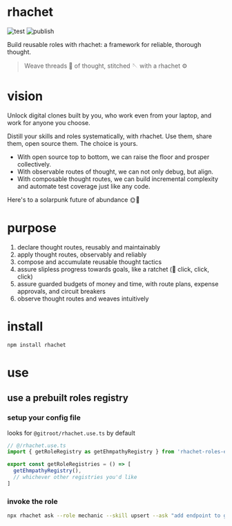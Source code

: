 # rhachet

![test](https://github.com/ehmpathy/rhachet/workflows/test/badge.svg)
![publish](https://github.com/ehmpathy/rhachet/workflows/publish/badge.svg)

Build reusable roles with rhachet: a framework for reliable, thorough thought.

> Weave threads 🧵 of thought, stitched 🪡  with a rhachet ⚙️

# vision

Unlock digital clones built by you, who work even from your laptop, and work for anyone you choose.

Distill your skills and roles systematically, with rhachet. Use them, share them, open source them. The choice is yours.

- With open source top to bottom, we can raise the floor and prosper collectively.
- With observable routes of thought, we can not only debug, but align.
- With composable thought routes, we can build incremental complexity and automate test coverage just like any code.

Here's to a solarpunk future of abundance 🌞🌴

# purpose

1. declare thought routes, reusably and maintainably
2. apply thought routes, observably and reliably
3. compose and accumulate reusable thought tactics
4. assure slipless progress towards goals, like a ratchet (🎼 click, click, click)
5. assure guarded budgets of money and time, with route plans, expense approvals, and circuit breakers
6. observe thought routes and weaves intuitively

# install

```sh
npm install rhachet
```

# use


## use a prebuilt roles registry

### setup your config file

looks for `@gitroot/rhachet.use.ts` by default

```ts
// @/rhachet.use.ts
import { getRoleRegistry as getEhmpathyRegistry } from 'rhachet-roles-ehmpathy';

export const getRoleRegistries = () => [
  getEhmpathyRegistry(),
  // whichever other registries you'd like
]
```

### invoke the role

```sh
npx rhachet ask --role mechanic --skill upsert --ask "add endpoint to get weather"
```
